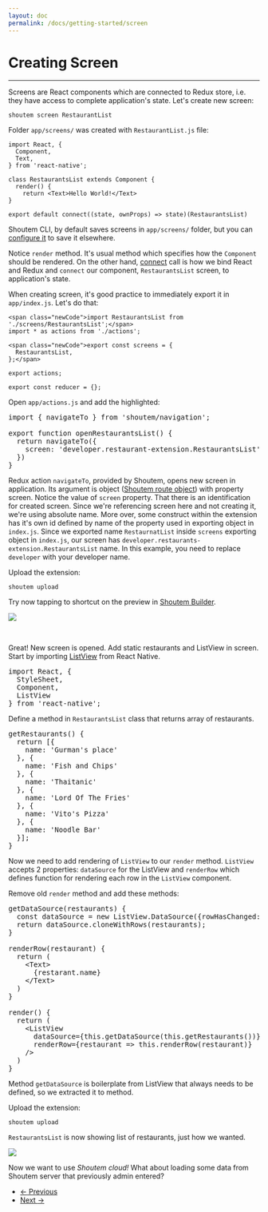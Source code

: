 ```yaml
---
layout: doc
permalink: /docs/getting-started/screen
---
```


# Creating Screen
<hr />

Screens are React components which are connected to Redux store, i.e. they have access to complete application's state. Let's create new screen:

```
shoutem screen RestaurantList
```

Folder `app/screens/` was created with `RestaurantList.js` file:

```
import React, {
  Component,
  Text,
} from 'react-native';

class RestaurantsList extends Component {
  render() {
    return <Text>Hello World!</Text>
}

export default connect((state, ownProps) => state)(RestaurantsList)
```

Shoutem CLI, by default saves screens in `app/screens/` folder, but you can [configure it](TODO) to save it elsewhere. 

Notice `render` method. It's usual method which specifies how the `Component` should be rendered. On the other hand, [connect](https://github.com/reactjs/react-redux/blob/master/docs/api.md#connectmapstatetoprops-mapdispatchtoprops-mergeprops-options) call is how we bind React and Redux and `connect` our component, `RestaurantsList` screen, to application's state.

When creating screen, it's good practice to immediately export it in `app/index.js`. Let's do that:

```
<span class="newCode">import RestaurantsList from './screens/RestaurantsList';</span>
import * as actions from './actions';

<span class="newCode">export const screens = {
  RestaurantsList,
};</span>

export actions;

export const reducer = {};
```

Open `app/actions.js` and add the highlighted:

<pre>
<span class="newCode">import { navigateTo } from 'shoutem/navigation';

export function openRestaurantsList() {
  return navigateTo({
    screen: 'developer.restaurant-extension.RestaurantsList'
  })
}</span>
</pre>

Redux action `navigateTo`, provided by Shoutem, opens new screen in application. Its argument is object ([Shoutem route object]()) with property screen. Notice the value of `screen` property. That there is an identification for created screen. Since we're referencing screen here and not creating it, we're using absolute name. More over, some construct within the extension has it's own id defined by name of the property used in exporting object in `index.js`. Since we exported name `RestaurnatList` inside `screens` exporting object in `index.js`, our screen has `developer.restaurants-extension.RestaurantsList` name. In this example, you need to replace `developer` with your developer name.

Upload the extension:

```
shoutem upload
```

Try now tapping to shortcut on the preview in [Shoutem Builder](). 

<p class="image">
<img src='http://shoutem.github.io/img/getting-started/hello-world.png'/>
</p>

<br />

Great! New screen is opened. Add static restaurants and ListView in screen. Start by importing [ListView](TODO) from React Native.

<pre>
import React, {
  StyleSheet,
  Component,
<span class="newCode">  ListView</span>
} from 'react-native';
</pre>

Define a method in `RestaurantsList` class that returns array of restaurants.

<pre>
<span class="newCode">getRestaurants() {
  return [{
    name: 'Gurman's place'
  }, {
    name: 'Fish and Chips'
  }, {
    name: 'Thaitanic'
  }, { 
    name: 'Lord Of The Fries'
  }, {
    name: 'Vito's Pizza'
  }, {
    name: 'Noodle Bar'
  }];
}</span>
</pre>

Now we need to add rendering of `ListView` to our `render` method. `ListView` accepts 2 properties: `dataSource` for the ListView and `renderRow` which defines function for rendering each row in the `ListView` component.

Remove old `render` method and add these methods:

<pre>
<span class="newCode">getDataSource(restaurants) {
  const dataSource = new ListView.DataSource({rowHasChanged: (r1, r2) => r1 !== r2});
  return dataSource.cloneWithRows(restaurants);
}

renderRow(restaurant) {
  return (
    &lt;Text>
      {restarant.name}
    &lt;/Text>
  )
}</span>

render() {
  return (
    &lt;ListView
      dataSource={this.getDataSource(this.getRestaurants())}
      renderRow={restaurant => this.renderRow(restaurant)}
    />
  )
}</span>
</pre>

Method `getDataSource` is boilerplate from ListView that always needs to be defined, so we extracted it to method.

Upload the extension:

```
shoutem upload
```

`RestaurantsList` is now showing list of restaurants, just how we wanted. 

<p class="image">
<img src='http://shoutem.github.io/img/getting-started/plain-list.png'/>
</p>

Now we want to use _Shoutem cloud!_ What about loading some data from Shoutem server that previously admin entered?

<nav>
  <ul class="pager">
    <li class="previous">
      <a href="http://shoutem.github.io/docs/getting-started/shortcut"><span aria-hidden="true">&larr;</span> Previous</a>
    </li>
    <li class="next">
      <a href="http://shoutem.github.io/docs/getting-started/data-schemas">Next <span aria-hidden="true">&rarr;</span></a>
    </li>
  </ul>
</nav>

